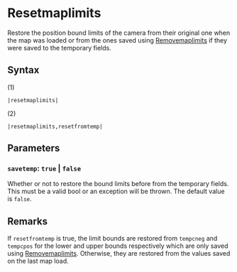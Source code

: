 # Resetmaplimits

Restore the position bound limits of the camera from their original one when the map was loaded or from the ones saved using [Removemaplimits](Removemaplimits.md) if they were saved to the temporary fields.

## Syntax

(1)

````
|resetmaplimits|
````

(2)

````
|resetmaplimits,resetfromtemp|
````

## Parameters

### `savetemp`: `true` | `false`

Whether or not to restore the bound limits before from the temporary fields. This must be a valid bool or an exception will be thrown. The default value is `false`.

## Remarks

If `resetfromtemp` is true, the limit bounds are restored from `tempcneg` and `tempcpos` for the lower and upper bounds respectively which are only saved using [Removemaplimits](Removemaplimits.md). Otherwise, they are restored from the values saved on the last map load.
